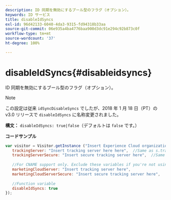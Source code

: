 ```yaml
---
description: ID 同期を無効にするブール型のフラグ（オプション）。
keywords: ID サービス
title: disableIdSyncs
exl-id: 96d42133-6040-4da3-9315-fd94318b33aa
source-git-commit: 06e935a4ba4776baa900d3dc91e294c92b873c0f
workflow-type: tm+mt
source-wordcount: '37'
ht-degree: 100%

---
```


# disableIdSyncs{#disableidsyncs}

ID 同期を無効にするブール型のフラグ（オプション）。

>[!NOTE]
>
>この設定は従来 `idSyncDisableSyncs` でしたが、2018 年 1 月 18 日（PT）の v3.0 リリースで `disableIdSyncs` に名称変更されました。

**構文：** `disableIdSyncs: true|false`（デフォルトは `false` です。）

**コードサンプル**

```js
var visitor = Visitor.getInstance ("Insert Experience Cloud organization ID here",{ 
   trackingServer: "Insert tracking server here here",  //Same as s.trackingServer 
   trackingServerSecure: "Insert secure tracking server here",  //Same as s.trackingServerSecure 
 
   //For CNAME support only. Exclude these variables if you're not using CNAME 
   marketingCloudServer: "Insert tracking server here", 
   marketingCloudServerSecure: "Insert secure tracking server here", 
 
   //Function variable 
   disableIdSyncs: true 
});
```
